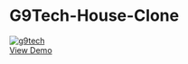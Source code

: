 # G9Tech-House-Clone
<a href="https://compassionate-curie-61a830.netlify.com/"><img src="https://preview.ibb.co/chrH9f/g9tech.jpg" alt="g9tech" border="0"></a><br />
<a target='_blank' href='https://compassionate-curie-61a830.netlify.com/'>View Demo</a><br />

